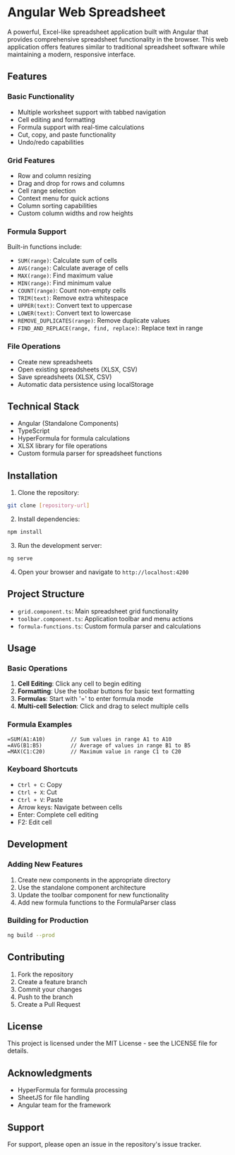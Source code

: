 # Angular Web Spreadsheet

A powerful, Excel-like spreadsheet application built with Angular that provides comprehensive spreadsheet functionality in the browser. This web application offers features similar to traditional spreadsheet software while maintaining a modern, responsive interface.

## Features

### Basic Functionality
- Multiple worksheet support with tabbed navigation
- Cell editing and formatting
- Formula support with real-time calculations
- Cut, copy, and paste functionality
- Undo/redo capabilities

### Grid Features
- Row and column resizing
- Drag and drop for rows and columns
- Cell range selection
- Context menu for quick actions
- Column sorting capabilities
- Custom column widths and row heights

### Formula Support
Built-in functions include:
- `SUM(range)`: Calculate sum of cells
- `AVG(range)`: Calculate average of cells
- `MAX(range)`: Find maximum value
- `MIN(range)`: Find minimum value
- `COUNT(range)`: Count non-empty cells
- `TRIM(text)`: Remove extra whitespace
- `UPPER(text)`: Convert text to uppercase
- `LOWER(text)`: Convert text to lowercase
- `REMOVE_DUPLICATES(range)`: Remove duplicate values
- `FIND_AND_REPLACE(range, find, replace)`: Replace text in range

### File Operations
- Create new spreadsheets
- Open existing spreadsheets (XLSX, CSV)
- Save spreadsheets (XLSX, CSV)
- Automatic data persistence using localStorage

## Technical Stack
- Angular (Standalone Components)
- TypeScript
- HyperFormula for formula calculations
- XLSX library for file operations
- Custom formula parser for spreadsheet functions

## Installation

1. Clone the repository:
```bash
git clone [repository-url]
```

2. Install dependencies:
```bash
npm install
```

3. Run the development server:
```bash
ng serve
```

4. Open your browser and navigate to `http://localhost:4200`

## Project Structure

- `grid.component.ts`: Main spreadsheet grid functionality
- `toolbar.component.ts`: Application toolbar and menu actions
- `formula-functions.ts`: Custom formula parser and calculations

## Usage

### Basic Operations
1. **Cell Editing**: Click any cell to begin editing
2. **Formatting**: Use the toolbar buttons for basic text formatting
3. **Formulas**: Start with '=' to enter formula mode
4. **Multi-cell Selection**: Click and drag to select multiple cells

### Formula Examples
```
=SUM(A1:A10)        // Sum values in range A1 to A10
=AVG(B1:B5)         // Average of values in range B1 to B5
=MAX(C1:C20)        // Maximum value in range C1 to C20
```

### Keyboard Shortcuts
- `Ctrl + C`: Copy
- `Ctrl + X`: Cut
- `Ctrl + V`: Paste
- Arrow keys: Navigate between cells
- Enter: Complete cell editing
- F2: Edit cell

## Development

### Adding New Features
1. Create new components in the appropriate directory
2. Use the standalone component architecture
3. Update the toolbar component for new functionality
4. Add new formula functions to the FormulaParser class

### Building for Production
```bash
ng build --prod
```

## Contributing
1. Fork the repository
2. Create a feature branch
3. Commit your changes
4. Push to the branch
5. Create a Pull Request

## License
This project is licensed under the MIT License - see the LICENSE file for details.

## Acknowledgments
- HyperFormula for formula processing
- SheetJS for file handling
- Angular team for the framework

## Support
For support, please open an issue in the repository's issue tracker.
